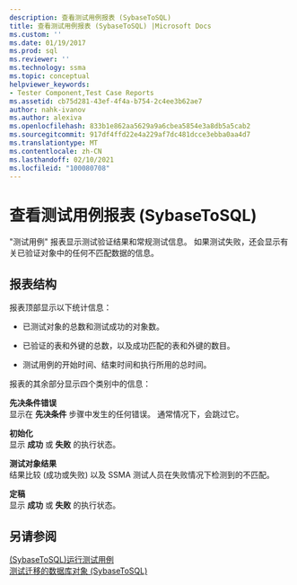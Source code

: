 ```yaml
---
description: 查看测试用例报表 (SybaseToSQL)
title: 查看测试用例报表 (SybaseToSQL) |Microsoft Docs
ms.custom: ''
ms.date: 01/19/2017
ms.prod: sql
ms.reviewer: ''
ms.technology: ssma
ms.topic: conceptual
helpviewer_keywords:
- Tester Component,Test Case Reports
ms.assetid: cb75d281-43ef-4f4a-b754-2c4ee3b62ae7
author: nahk-ivanov
ms.author: alexiva
ms.openlocfilehash: 833b1e862aa5629a9a6cbea5854e3a8db5a5cab2
ms.sourcegitcommit: 917df4ffd22e4a229af7dc481dcce3ebba0aa4d7
ms.translationtype: MT
ms.contentlocale: zh-CN
ms.lasthandoff: 02/10/2021
ms.locfileid: "100080708"
---
```

# <a name="viewing-test-case-reports-sybasetosql"></a>查看测试用例报表 (SybaseToSQL)
"测试用例" 报表显示测试验证结果和常规测试信息。 如果测试失败，还会显示有关已验证对象中的任何不匹配数据的信息。  
  
## <a name="report-structure"></a>报表结构  
报表顶部显示以下统计信息：  
  
-   已测试对象的总数和测试成功的对象数。  
  
-   已验证的表和外键的总数，以及成功匹配的表和外键的数目。  
  
-   测试用例的开始时间、结束时间和执行所用的总时间。  
  
报表的其余部分显示四个类别中的信息：  
  
**先决条件错误**  
显示在 **先决条件** 步骤中发生的任何错误。 通常情况下，会跳过它。  
  
**初始化**  
显示 **成功** 或 **失败** 的执行状态。  
  
**测试对象结果**  
结果比较 (成功或失败) 以及 SSMA 测试人员在失败情况下检测到的不匹配。  
  
**定稿**  
显示 **成功** 或 **失败** 的执行状态。  
  
## <a name="see-also"></a>另请参阅  
[&#40;SybaseToSQL&#41;运行测试用例 ](../../ssma/sybase/running-test-cases-sybasetosql.md)  
[测试迁移的数据库对象 &#40;SybaseToSQL&#41;](../../ssma/sybase/testing-migrated-database-objects-sybasetosql.md)  
  
